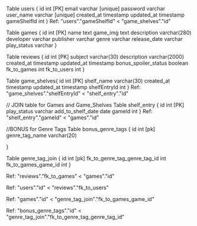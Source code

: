 Table users {
  id int [PK]
  email varchar [unique]
  password varchar
  user_name varchar [unique]
  created_at timestamp
  updated_at timestamp
  gameShelfId int
}
Ref: "users"."gameShelfId" < "game_shelves"."id"

Table games {
  id int [PK]
  name text
  game_img text
  description varchar(280)
  developer varchar
  publisher varchar
  genre varchar
  release_date varchar
  play_status varchar
}

Table reviews {
  id int [PK]
  subject varchar(30)
  description varchar(2000)
  created_at timestamp
  updated_at timestamp
  bonus_spoiler_status boolean
  fk_to_games int
  fk_to_users int
}

Table game_shelves{
  id int [PK]
  shelf_name varchar(30)
  created_at timestamp
  updated_at timestamp
  shelfEntryId int
}
Ref: "game_shelves"."shelfEntryId" < "shelf_entry"."id"

// JOIN table for Games and Game_Shelves
Table shelf_entry {
  id int [PK]
  play_status varchar
  add_to_shelf_date date
  gameId int 
}
Ref: "shelf_entry"."gameId" < "games"."id"

//BONUS for Genre Tags
Table bonus_genre_tags {
  id int [pk]
  genre_tag_name varchar(20)
  
}

Table genre_tag_join {
  id int [pk]
  fk_to_genre_tag_genre_tag_id int
  fk_to_games_game_id int
}


Ref: "reviews"."fk_to_games" < "games"."id"

Ref: "users"."id" < "reviews"."fk_to_users"

Ref: "games"."id" < "genre_tag_join"."fk_to_games_game_id"

Ref: "bonus_genre_tags"."id" < "genre_tag_join"."fk_to_genre_tag_genre_tag_id"